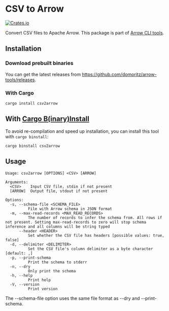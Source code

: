 # CSV to Arrow

[![Crates.io](https://img.shields.io/crates/v/csv2arrow.svg)](https://crates.io/crates/csv2arrow)

Convert CSV files to Apache Arrow. This package is part of [Arrow CLI tools](https://github.com/domoritz/arrow-tools).

## Installation

### Download prebuilt binaries

You can get the latest releases from https://github.com/domoritz/arrow-tools/releases.

### With Cargo

```
cargo install csv2arrow
```

## With [Cargo B(inary)Install](https://github.com/cargo-bins/cargo-binstall)

To avoid re-compilation and speed up installation, you can install this tool with `cargo binstall`:

```
cargo binstall csv2arrow
```

## Usage

```
Usage: csv2arrow [OPTIONS] <CSV> [ARROW]

Arguments:
  <CSV>    Input CSV file, stdin if not present
  [ARROW]  Output file, stdout if not present

Options:
  -s, --schema-file <SCHEMA_FILE>
          File with Arrow schema in JSON format
  -m, --max-read-records <MAX_READ_RECORDS>
          The number of records to infer the schema from. All rows if not present. Setting max-read-records to zero will stop schema inference and all columns will be string typed
      --header <HEADER>
          Set whether the CSV file has headers [possible values: true, false]
  -d, --delimiter <DELIMITER>
          Set the CSV file's column delimiter as a byte character [default: ,]
  -p, --print-schema
          Print the schema to stderr
  -n, --dry
          Only print the schema
  -h, --help
          Print help
  -V, --version
          Print version
```

The --schema-file option uses the same file format as --dry and --print-schema.
